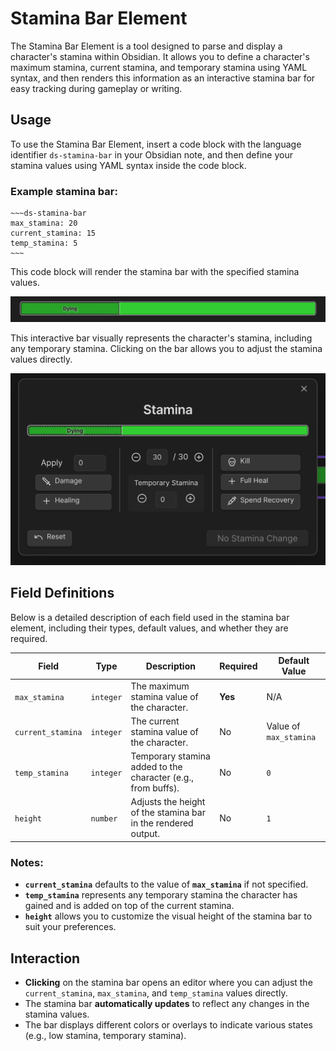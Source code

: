 # Stamina Bar Element

The Stamina Bar Element is a tool designed to parse and display a character's stamina within Obsidian.
It allows you to define a character's maximum stamina, current stamina, and temporary stamina using 
YAML syntax, and then renders this information as an interactive stamina bar for easy tracking during 
gameplay or writing.

## Usage

To use the Stamina Bar Element, insert a code block with the language identifier `ds-stamina-bar` in your 
Obsidian note, and then define your stamina values using YAML syntax inside the code block.

### Example stamina bar:

```
~~~ds-stamina-bar
max_stamina: 20
current_stamina: 15
temp_stamina: 5
~~~
```

This code block will render the stamina bar with the specified stamina values.

![stamina-bar](Media/stamina-bar.png)

This interactive bar visually represents the character's stamina, including any temporary stamina. 
Clicking on the bar allows you to adjust the stamina values directly.

![stamina bar modal](Media/stamina-bar-modal.png)

## Field Definitions

Below is a detailed description of each field used in the stamina bar element, including their types, 
default values, and whether they are required.

| Field             | Type      | Description                                                   | Required | Default Value          |
|-------------------|-----------|---------------------------------------------------------------|----------|------------------------|
| `max_stamina`     | `integer` | The maximum stamina value of the character.                   | **Yes**  | N/A                    |
| `current_stamina` | `integer` | The current stamina value of the character.                   | No       | Value of `max_stamina` |
| `temp_stamina`    | `integer` | Temporary stamina added to the character (e.g., from buffs).  | No       | `0`                    |
| `height`          | `number`  | Adjusts the height of the stamina bar in the rendered output. | No       | `1`                    |

### Notes:

- **`current_stamina`** defaults to the value of **`max_stamina`** if not specified.
- **`temp_stamina`** represents any temporary stamina the character has gained and is added on top of the current stamina.
- **`height`** allows you to customize the visual height of the stamina bar to suit your preferences.

## Interaction

- **Clicking** on the stamina bar opens an editor where you can adjust the `current_stamina`, `max_stamina`, and `temp_stamina` values directly.
- The stamina bar **automatically updates** to reflect any changes in the stamina values.
- The bar displays different colors or overlays to indicate various states (e.g., low stamina, temporary stamina).
